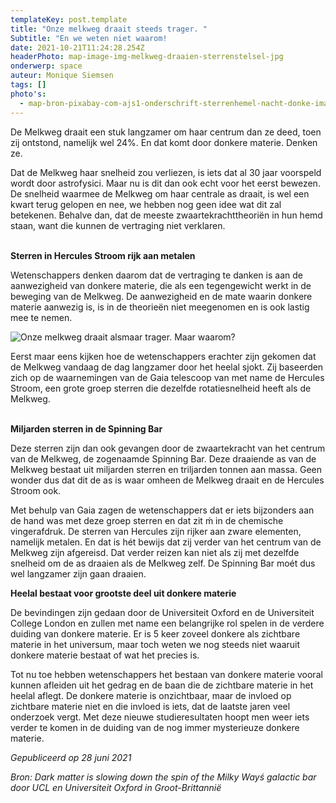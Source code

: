```yaml
---
templateKey: post.template
title: "Onze melkweg draait steeds trager. "
Subtitle: "En we weten niet waarom!                                                "
date: 2021-10-21T11:24:28.254Z
headerPhoto: map-image-img-melkweg-draaien-sterrenstelsel-jpg
onderwerp: space
auteur: Monique Siemsen
tags: []
photo's:
  - map-bron-pixabay-com-ajs1-onderschrift-sterrenhemel-nacht-donke-image-img-sterrenhemel-nacht-donker-jpg
---
```

De Melkweg draait een stuk langzamer om haar centrum dan ze deed, toen zij ontstond, namelijk wel 24%. En dat komt door donkere materie. Denken ze.

Dat de Melkweg haar snelheid zou verliezen, is iets dat al 30 jaar voorspeld wordt door astrofysici. Maar nu is dit dan ook echt voor het eerst bewezen. De snelheid waarmee de Melkweg om haar centrale as draait, is wel een kwart terug gelopen en nee, we hebben nog geen idee wat dit zal betekenen. Behalve dan, dat de meeste zwaartekrachttheoriën in hun hemd staan, want die kunnen de vertraging niet verklaren.

**\
Sterren in Hercules Stroom rijk aan metalen**

Wetenschappers denken daarom dat de vertraging te danken is aan de aanwezigheid van donkere materie, die als een tegengewicht werkt in de beweging van de Melkweg. De aanwezigheid en de mate waarin donkere materie aanwezig is, is in de theorieën niet meegenomen en is ook lastig mee te nemen. 

![Onze melkweg draait alsmaar trager. Maar waarom?](/img/nacht-sterrenhemel-boom.jpg "Foto: Pixabay.com.")

Eerst maar eens kijken hoe de wetenschappers erachter zijn gekomen dat de Melkweg vandaag de dag langzamer door het heelal sjokt. Zij baseerden zich op de waarnemingen van de Gaia telescoop van met name de Hercules Stroom, een grote groep sterren die dezelfde rotatiesnelheid heeft als de Melkweg. 

**\
Miljarden sterren in de Spinning Bar**

Deze sterren zijn dan ook gevangen door de zwaartekracht van het centrum van de Melkweg, de zogenaamde Spinning Bar. Deze draaiende as van de Melkweg bestaat uit miljarden sterren en triljarden tonnen aan massa. Geen wonder dus dat dit de as is waar omheen de Melkweg draait en de Hercules Stroom ook. 

Met behulp van Gaia zagen de wetenschappers dat er iets bijzonders aan de hand was met deze groep sterren en dat zit ḿ in de chemische vingerafdruk. De sterren van Hercules zijn rijker aan zware elementen, namelijk metalen. En dat is hét bewijs dat zij verder van het centrum van de Melkweg zijn afgereisd. Dat verder reizen kan niet als zij met dezelfde snelheid om de as draaien als de Melkweg zelf. De Spinning Bar moét dus wel langzamer zijn gaan draaien.

**Heelal bestaat voor grootste deel uit donkere materie**

De bevindingen zijn gedaan door de Universiteit Oxford en de Universiteit College London en zullen met name een belangrijke rol spelen in de verdere duiding van donkere materie. Er is 5 keer zoveel donkere als zichtbare materie in het universum, maar toch weten we nog steeds niet waaruit donkere materie bestaat of wat het precies is. 

Tot nu toe hebben wetenschappers het bestaan van donkere materie vooral kunnen afleiden uit het gedrag en de baan die de zichtbare materie in het heelal aflegt. De donkere materie is onzichtbaar, maar de invloed op zichtbare materie niet en die invloed is iets, dat de laatste jaren veel onderzoek vergt. Met deze nieuwe studieresultaten hoopt men weer iets verder te komen in de duiding van de nog immer mysterieuze donkere materie.  

*Gepubliceerd op 28 juni 2021*

*Bron: Dark matter is slowing down the spin of the Milky Wayś galactic bar door UCL en Universiteit Oxford in Groot-Brittannië*